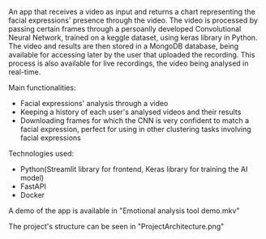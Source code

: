 An app that receives a video as input and returns a chart representing the facial expressions' presence through the video. 
The video is processed by passing certain frames through a persoanlly developed Convolutional Neural Network, trained on a keggle dataset, using keras library in Python. The video and results are then stored in a MongoDB database, being available for accessing later by the user that uploaded the recording. This process is also available for live recordings, the video being analysed in real-time.

Main functionalities:
  - Facial expressions' analysis through a video
  - Keeping a history of each user's analysed videos and their results
  - Downloading frames for which the CNN is very confident to match a facial expression, perfect for using in other clustering tasks involving facial expressions

Technologies used:
  - Python(Streamlit library for frontend, Keras library for training the AI model)
  - FastAPI
  - Docker

A demo of the app is available in "Emotional analysis tool demo.mkv"

The project's structure can be seen in "ProjectArchitecture.png"

